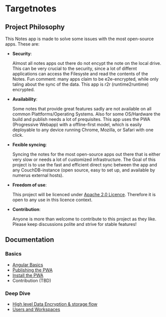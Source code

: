 # Targetnotes

## Project Philosophy

This Notes app is made to solve some issues with the most open-source apps. These are:

 - **Security**: 

   Almost all notes apps out there do not encypt the note on the local drive. This can be very crucial to the security, since a lot of differnt applications can access the Filesyste and read the contents of the Notes. Fun comment: many apps claim to be e2e-encrypted, while only taling about the sync of the data. This app is r2r (runtime2runtime) encrypted.

 - **Availability**: 
   
   Some notes that provide great features sadly are not available on all common Plattforms/Operating Systems. Also for some OS/Hardware the build and publish needs a lot of prequisites. This app uses the PWA (Progressive Webapp) with a offline-first model, which is easily deployable to any device running Chrome, Mozilla, or Safari with one click.

 - **Fexible syncing**: 

   Syncing the notes for the most open-source apps out there that is either very slow or needs a lot of customized infrastructure. The Goal of this project is to use the fast and efficient direct sync between the app and any CouchDB-instance (open source, easy to set up, and available by numerus external hosts).

 - **Freedom of use**: 

   This project will be licenced under [Apache 2.0 Licence](LICENCE.md). Therefore it is open to any use in this licence context.

 - **Contribution**: 
   
   Anyone is more than welcome to contribute to this project as they like. Please keep discussions polite and strive for stable features!

## Documentation 

### Basics
 - [Angular Basics](docs/basics/angular.md)
 - [Publishing the PWA](docs/basics/publish-pwa.md)
 - [Install the PWA](docs/basics/install-pwa.md)
 - Contribution (TBD)

### Deep Dive

 - [High level Data Encryption & storage flow](docs/deep-dive/encryption.md)
 - [Users and Workspaces](docks/deep-dive/users-and-workspaces.md)